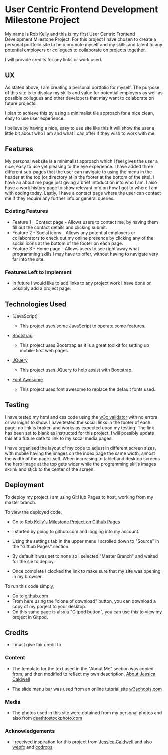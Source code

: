 # User Centric Frontend Development Milestone Project

My name is Rob Kelly and this is my first User Centric Frontend Development Milestone Project.
For this project I have chosen to create a personal portfolio site to help promote myself and
my skills and talent to any potential employers or collegues to collaborate on projects together.
 
I will provide credits for any links or work used.

## UX

As stated above, I am creating a personal portfolio for myself. The purpose of this site is to display my skills and value for
potential employers as well as possible collegues and other developers that may want to colaborate on future projects.

I plan to achieve this by using a minimalist tile approach for a nice clean, easy to use user experience.

I believe by having a nice, easy to use site like this it will show the user a little bit about who I am and what I can offer if they wish to work with me.

## Features

My personal website is a minimalist approach which I feel gives the user a nice, easy to use yet pleasing to the eye experience. I have added three different sub-pages that the user can navigate to using the menu in the header at the top (or directory at in the footer at the bottom of the site).
I have an about me page just giving a brief intoduction into who I am. I also have a work history page to show relevant info on how I got to where I am with coding today. Lastly, I have a contact page where the user can contact me if they require any further info or general queries. 

### Existing Features
* Feature 1 - Contact page - Allows users to contact me, by having them fill out the contact details and clicking submit.
* Feature 2 - Social icons - Allows any potential employers or collaborators to check out my online presence by clicking any of the social icons at the bottom of the footer on each page.
* Feature 3 - Home page - Allows users to see right away what programming skills I may have to offer, without having to navigate very far into the site.

### Features Left to Implement

* In future I would like to add links to any project work I have done or possibly add a project page.

## Technologies Used

* [JavaScript]

    * This project uses some JavaScript to operate some features.

* [Bootstrap](https://getbootstrap.com/docs/4.4/layout/overview/)

    * This project uses Bootstrap as it is a great toolkit for setting up mobile-first web pages.

* [JQuery](https://jquery.com/)

    * This project uses JQuery to help assist with Bootstrap.

* [Font Awesome](https://fontawesome.com/)

    * This project uses font awesome to replace the default fonts used.

## Testing

I have tested my html and css code using the [w3c validator](https://validator.w3.org/) with no errors or warnigns to show. I have tested the social links in the footer of each page, no link is broken and works as expected upon my testing. The link has been set to blank as instructed for this project. I will possibly update this at a future date to link to my socal media pages.

I have organised the layout of my code to adjust in different screen sizes, with mobile having the images on the index page the same width, almost the width of the page itself. When increasing to tablet and desktop screens the hero image at the top gets wider while the programming skills images skrink and stick to the center of the screen. 

## Deployment

To deploy my project I am using GitHub Pages to host, working from my master branch.

To view the deployed code,

* Go to [Rob Kelly's Milestone Project on Github Pages](https://1208kelly.github.io/user_centric_frontend_milestone_project_rk/)

* I started by going to github.com and logging into my account.
* Using the settings tab in the upper menu I scrolled down to "Source" in the "Github Pages" section.
* By default it was set to none so I selected "Master Branch" and waited for the sie to deploy.
* Once complete I clocked the link to make sure that my site was opening in my browser.

To run this code simply, 

* Go to [github.com](https://github.com/1208kelly/user_centric_frontend_milestone_project_rk/)
* From here using the "clone of download" button, you can download a copy of my porject to your desktop.
* On this same page is also a "Gitpod button", you can use this to view my project in Gitpod.

## Credits

* I must give fair credit to 


### Content

* The template for the text used in the "About Me" section was copied from, and then modified to reflect my own description, [About Jessica Caldwell](https://www.jessica-caldwell.com/about)

* The slide menu bar was used from an online tutorial site [w3schools.com](https://www.w3schools.com/howto/howto_js_collapse_sidebar.asp)

### Media

* The photos used in this site were obtained from my personal photos and also from [deathtostockphoto.com](https://deathtothestockphoto.com)

### Acknowledgements

* I received inspiration for this project from [Jessica Caldwell](https://www.jessica-caldwell.com/) and also [webfx](https://www.webfx.com/blog/web-design/minimalist-portfolio-website/) and [codrops](https://tympanus.net/codrops/)